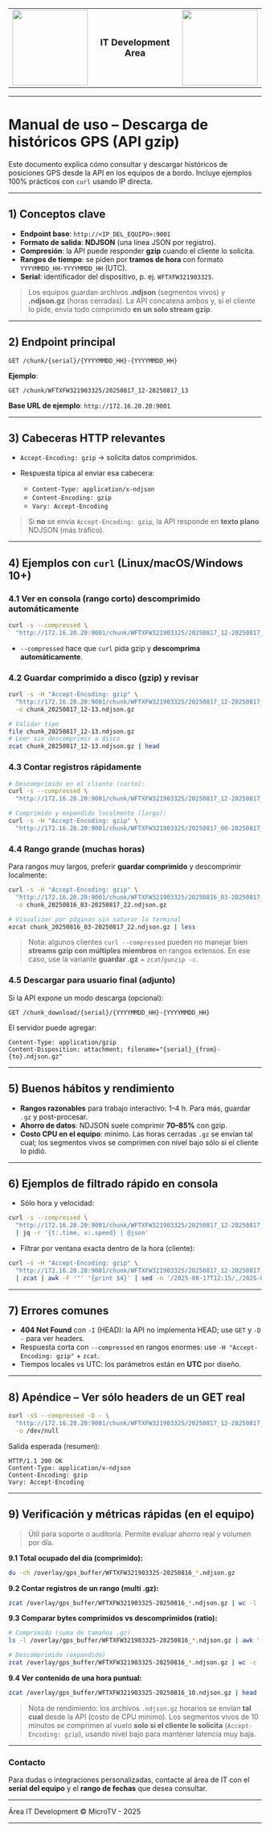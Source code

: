 <table width="100%">
  <tr>
    <td align="left" width="33%">
      <img src="https://cdn1.ycc.com.ar/wp-content/uploads/2024/08/logo_ycc.webp" width="150">
    </td>
    <td align="center" width="34%">
      <span style="font-size:18px; font-weight:bold;">IT Development Area</span>
    </td>
    <td align="right" width="33%">
      <img src="https://microtv.com.ar/wp-content/uploads/2025/07/logo_Microtv_Negro.png" width="150">
    </td>
  </tr>
</table>  

---
# Manual de uso – Descarga de históricos GPS (API gzip)

Este documento explica cómo consultar y descargar históricos de posiciones GPS desde la API en los equipos de a bordo. Incluye ejemplos 100% prácticos con `curl` usando IP directa.

---

## 1) Conceptos clave

* **Endpoint base**: `http://<IP_DEL_EQUIPO>:9001`
* **Formato de salida**: **NDJSON** (una línea JSON por registro).
* **Compresión**: la API puede responder **gzip** cuando el cliente lo solicita.
* **Rangos de tiempo**: se piden por **tramos de hora** con formato `YYYYMMDD_HH-YYYYMMDD_HH` (UTC).
* **Serial**: identificador del dispositivo, p. ej. `WFTXFW321903325`.

> Los equipos guardan archivos **.ndjson** (segmentos vivos) y **.ndjson.gz** (horas cerradas). La API concatena ambos y, si el cliente lo pide, envía todo comprimido **en un solo stream gzip**.

---

## 2) Endpoint principal

```
GET /chunk/{serial}/{YYYYMMDD_HH}-{YYYYMMDD_HH}
```

**Ejemplo**:

```
GET /chunk/WFTXFW321903325/20250817_12-20250817_13
```

**Base URL de ejemplo**: `http://172.16.20.20:9001`

---

## 3) Cabeceras HTTP relevantes

* `Accept-Encoding: gzip` → solicita datos comprimidos.
* Respuesta típica al enviar esa cabecera:

  * `Content-Type: application/x-ndjson`
  * `Content-Encoding: gzip`
  * `Vary: Accept-Encoding`

> Si **no** se envía `Accept-Encoding: gzip`, la API responde en **texto plano** NDJSON (más tráfico).

---

## 4) Ejemplos con `curl` (Linux/macOS/Windows 10+)

### 4.1 Ver en consola (rango corto) descomprimido automáticamente

```bash
curl -s --compressed \
  "http://172.16.20.20:9001/chunk/WFTXFW321903325/20250817_12-20250817_13"
```

* `--compressed` hace que `curl` pida gzip y **descomprima automáticamente**.

### 4.2 Guardar comprimido a disco (gzip) y revisar

```bash
curl -s -H "Accept-Encoding: gzip" \
  "http://172.16.20.20:9001/chunk/WFTXFW321903325/20250817_12-20250817_13" \
  -o chunk_20250817_12-13.ndjson.gz

# Validar tipo
file chunk_20250817_12-13.ndjson.gz
# Leer sin descomprimir a disco
zcat chunk_20250817_12-13.ndjson.gz | head
```

### 4.3 Contar registros rápidamente

```bash
# Descomprimido en el cliente (corto):
curl -s --compressed \
  "http://172.16.20.20:9001/chunk/WFTXFW321903325/20250817_12-20250817_13" | wc -l

# Comprimido y expandido localmente (largo):
curl -s -H "Accept-Encoding: gzip" \
  "http://172.16.20.20:9001/chunk/WFTXFW321903325/20250817_00-20250817_23" | zcat | wc -l
```

### 4.4 Rango grande (muchas horas)

Para rangos muy largos, preferir **guardar comprimido** y descomprimir localmente:

```bash
curl -s -H "Accept-Encoding: gzip" \
  "http://172.16.20.20:9001/chunk/WFTXFW321903325/20250816_03-20250817_22" \
  -o chunk_20250816_03-20250817_22.ndjson.gz

# Visualizar por páginas sin saturar la terminal
ezcat chunk_20250816_03-20250817_22.ndjson.gz | less
```

> Nota: algunos clientes `curl --compressed` pueden no manejar bien **streams gzip con múltiples miembros** en rangos extensos. En ese caso, use la variante **guardar .gz** + `zcat`/`gunzip -c`.

### 4.5 Descargar para usuario final (adjunto)

Si la API expone un modo descarga (opcional):

```
GET /chunk_download/{serial}/{YYYYMMDD_HH}-{YYYYMMDD_HH}
```

El servidor puede agregar:

```
Content-Type: application/gzip
Content-Disposition: attachment; filename="{serial}_{from}-{to}.ndjson.gz"
```

---

## 5) Buenos hábitos y rendimiento

* **Rangos razonables** para trabajo interactivo: 1–4 h. Para más, guardar `.gz` y post-procesar.
* **Ahorro de datos**: NDJSON suele comprimir **70–85%** con gzip.
* **Costo CPU en el equipo**: mínimo. Las horas cerradas `.gz` se envían tal cual; los segmentos vivos se comprimen con nivel bajo sólo si el cliente lo pidió.

---

## 6) Ejemplos de filtrado rápido en consola

* Sólo hora y velocidad:

```bash
curl -s --compressed \
  "http://172.16.20.20:9001/chunk/WFTXFW321903325/20250817_12-20250817_13" \
  | jq -r '{t:.time, v:.speed} | @json'
```

* Filtrar por ventana exacta dentro de la hora (cliente):

```bash
curl -s -H "Accept-Encoding: gzip" \
  "http://172.16.20.20:9001/chunk/WFTXFW321903325/20250817_12-20250817_13" \
  | zcat | awk -F '"' '{print $4}' | sed -n '/2025-08-17T12:15/,/2025-08-17T12:45/p'
```

---

## 7) Errores comunes

* **404 Not Found** con `-I` (HEAD): la API no implementa HEAD; use `GET` y `-D -` para ver headers.
* Respuesta corta con `--compressed` en rangos enormes: use `-H "Accept-Encoding: gzip"` + `zcat`.
* Tiempos locales vs UTC: los parámetros están en **UTC** por diseño.

---

## 8) Apéndice – Ver sólo headers de un GET real

```bash
curl -sS --compressed -D - \
  "http://172.16.20.20:9001/chunk/WFTXFW321903325/20250817_12-20250817_13" \
  -o /dev/null
```

Salida esperada (resumen):

```
HTTP/1.1 200 OK
Content-Type: application/x-ndjson
Content-Encoding: gzip
Vary: Accept-Encoding
```

---

## 9) Verificación y métricas rápidas (en el equipo)

> Útil para soporte o auditoría. Permite evaluar ahorro real y volumen por día.

**9.1 Total ocupado del día (comprimido):**

```sh
du -ch /overlay/gps_buffer/WFTXFW321903325-20250816_*.ndjson.gz
```

**9.2 Contar registros de un rango (multi .gz):**

```sh
zcat /overlay/gps_buffer/WFTXFW321903325-20250816_*.ndjson.gz | wc -l
```

**9.3 Comparar bytes comprimidos vs descomprimidos (ratio):**

```sh
# Comprimido (suma de tamaños .gz)
ls -l /overlay/gps_buffer/WFTXFW321903325-20250816_*.ndjson.gz | awk '{s+=$5} END{print s, "bytes .gz"}'

# Descomprimido (expandido)
zcat /overlay/gps_buffer/WFTXFW321903325-20250816_*.ndjson.gz | wc -c
```

**9.4 Ver contenido de una hora puntual:**

```sh
zcat /overlay/gps_buffer/WFTXFW321903325-20250816_10.ndjson.gz | head
```

> Nota de rendimiento: los archivos `.ndjson.gz` horarios se envían **tal cual** desde la API (costo de CPU mínimo). Los segmentos vivos de 10 minutos se comprimen al vuelo **solo si el cliente lo solicita** (`Accept-Encoding: gzip`), usando nivel bajo para mantener latencia muy baja.

---

### Contacto

Para dudas o integraciones personalizadas, contacte al área de IT con el **serial del equipo** y el **rango de fechas** que desea consultar.

---

Área IT Development © MicroTV - 2025

---

